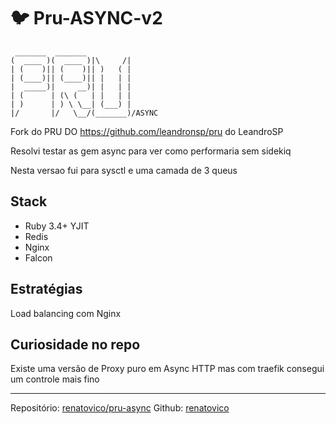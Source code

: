 # 🐦 Pru-ASYNC-v2

```
 _______  _______
(  ____ )(  ____ )|\     /|
| (    )|| (    )|| )   ( |
| (____)|| (____)|| |   | |
|  _____)|     __)| |   | |
| (      | (\ (   | |   | |
| )      | ) \ \__| (___) |
|/       |/   \__/(_______)/ASYNC
```


Fork do PRU DO https://github.com/leandronsp/pru do LeandroSP

Resolvi testar as gem async para ver como performaria sem sidekiq

Nesta versao fui para sysctl e uma camada de 3 queus

## Stack

* Ruby 3.4+ YJIT
* Redis
* Nginx
* Falcon

## Estratégias

Load balancing com Nginx


## Curiosidade no repo

Existe uma versão de Proxy puro em Async HTTP mas com traefik consegui um controle
mais fino

----

Repositório: [renatovico/pru-async](https://github.com/renatovico/pru-async)
Github: [renatovico](https://github.com/renatovico)
